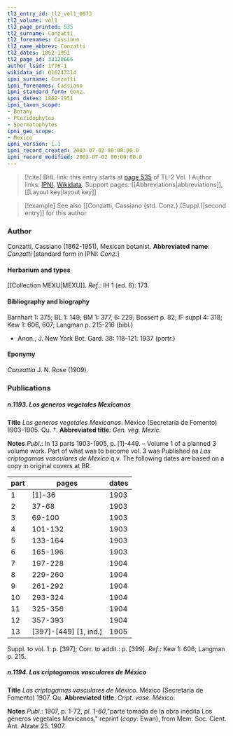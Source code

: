 ```yaml
---
tl2_entry_id: tl2_vol1_0673
tl2_volume: vol1
tl2_page_printed: 535
tl2_surname: Conzatti
tl2_forenames: Cassiano
tl2_name_abbrev: Conzatti
tl2_dates: 1862-1951
tl2_page_id: 33120666
author_lsid: 1776-1
wikidata_id: Q16243314
ipni_surname: Conzatti
ipni_forenames: Cassiano
ipni_standard_form: Conz.
ipni_dates: 1862-1951
ipni_taxon_scope: 
- Botany
- Pteridophytes
- Spermatophytes
ipni_geo_scope: 
- Mexico
ipni_version: 1.1
ipni_record_created: 2003-07-02 00:00:00.0
ipni_record_modified: 2003-07-02 00:00:00.0
---
```


> [!cite] BHL link: this entry starts at [page 535](https://www.biodiversitylibrary.org/page/33120666) of TL-2 Vol. I
> Author links: [IPNI](https://www.ipni.org/a/1776-1), [Wikidata](https://www.wikidata.org/wiki/Q16243314). Support pages: [[Abbreviations|abbreviations]], [[Layout key|layout key]]

> [!example] See also [[Conzatti, Cassiano {std. Conz.} (Suppl.)|second entry]] for this author

### Author

Conzatti, Cassiano (1862-1951), Mexican botanist. 
**Abbreviated name**: *Conzatti* \[standard form in IPNI: *Conz.*\]

#### Herbarium and types

[[Collection MEXU|MEXU]].
*Ref*.: IH 1 (ed. 6): 173.

#### Bibliography and biography

Barnhart 1: 375; BL 1: 149; BM 1: 377, 6: 229; Bossert p. 82; IF suppl 4: 318; Kew 1: 606, 607; Langman p. 215-216 (bibl.)
- Anon., J. New York Bot. Gard. 38: 118-121. 1937 (portr.)

#### Eponymy

*Conzattia* J. N. Rose (1909).

### Publications

##### n.1193. Los generos vegetales Mexicanos

**Title**
*Los generos vegetales Mexicanos*. México (Secretaría de Fomento) 1903-1905. Qu. †.
**Abbreviated title**: *Gen. veg. Mexic.*

**Notes**
*Publ*.: In 13 parts 1903-1905, p. \[1\]-449. – Volume 1 of a planned 3 volume work. Part of what was to become vol. 3 was Published as *Las criptogamas vasculares de México* q.v. The following dates are based on a copy in original covers at BR.

|part	|pages	|dates	|
|---	|---	|---	|
|1	|\[1\]-36	|1903	|
|2	|37-68	|1903	|
|3	|69-100	|1903	|
|4	|101-132	|1903	|
|5	|133-164	|1903	|
|6	|165-196	|1903	|
|7	|197-228	|1904|
|8	|229-260	|1904|
|9	|261-292	|1904|
|10	|293-324	|1904|
|11	|325-356	|1904|
|12	|357-393	|1904|
|13	|\[397\]-\[449\] \[1, ind.\]	|1905|

Suppl. to vol. 1: p. \[397\]; Corr. to addit.: p. \[399\].
*Ref*.: Kew 1: 606; Langman p. 215.

##### n.1194. Las criptogamas vasculares de México

**Title**
*Las criptogamas vasculares de México*. México (Secretaría de Fomento) 1907. Qu.
**Abbreviated title**: *Cript. vase. México*.

**Notes**
*Publ*.: 1907, p. 1-72, *pl. 1-60*,"parte tomada de la obra inédita Los géneros vegetales Mexicanos," reprint (*copy*: Ewan), from Mem. Soc. Cient. Ant. Alzate 25. 1907.


